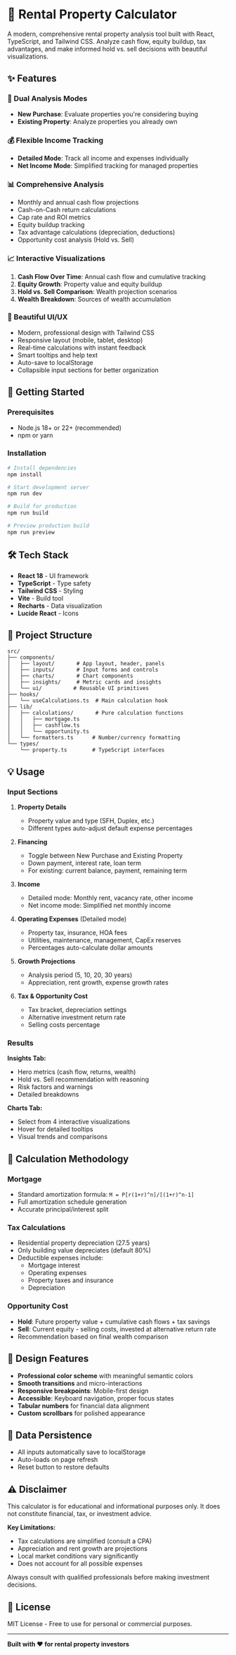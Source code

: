 # 🏡 Rental Property Calculator

A modern, comprehensive rental property analysis tool built with React, TypeScript, and Tailwind CSS. Analyze cash flow, equity buildup, tax advantages, and make informed hold vs. sell decisions with beautiful visualizations.

## ✨ Features

### 🎯 Dual Analysis Modes
- **New Purchase**: Evaluate properties you're considering buying
- **Existing Property**: Analyze properties you already own

### 💰 Flexible Income Tracking
- **Detailed Mode**: Track all income and expenses individually
- **Net Income Mode**: Simplified tracking for managed properties

### 📊 Comprehensive Analysis
- Monthly and annual cash flow projections
- Cash-on-Cash return calculations
- Cap rate and ROI metrics
- Equity buildup tracking
- Tax advantage calculations (depreciation, deductions)
- Opportunity cost analysis (Hold vs. Sell)

### 📈 Interactive Visualizations
1. **Cash Flow Over Time**: Annual cash flow and cumulative tracking
2. **Equity Growth**: Property value and equity buildup
3. **Hold vs. Sell Comparison**: Wealth projection scenarios
4. **Wealth Breakdown**: Sources of wealth accumulation

### 🎨 Beautiful UI/UX
- Modern, professional design with Tailwind CSS
- Responsive layout (mobile, tablet, desktop)
- Real-time calculations with instant feedback
- Smart tooltips and help text
- Auto-save to localStorage
- Collapsible input sections for better organization

## 🚀 Getting Started

### Prerequisites
- Node.js 18+ or 22+ (recommended)
- npm or yarn

### Installation

```bash
# Install dependencies
npm install

# Start development server
npm run dev

# Build for production
npm run build

# Preview production build
npm run preview
```

## 🛠️ Tech Stack

- **React 18** - UI framework
- **TypeScript** - Type safety
- **Tailwind CSS** - Styling
- **Vite** - Build tool
- **Recharts** - Data visualization
- **Lucide React** - Icons

## 📁 Project Structure

```
src/
├── components/
│   ├── layout/       # App layout, header, panels
│   ├── inputs/       # Input forms and controls
│   ├── charts/       # Chart components
│   ├── insights/     # Metric cards and insights
│   └── ui/          # Reusable UI primitives
├── hooks/
│   └── useCalculations.ts  # Main calculation hook
├── lib/
│   ├── calculations/       # Pure calculation functions
│   │   ├── mortgage.ts
│   │   ├── cashflow.ts
│   │   └── opportunity.ts
│   └── formatters.ts      # Number/currency formatting
└── types/
    └── property.ts        # TypeScript interfaces
```

## 💡 Usage

### Input Sections

1. **Property Details**
   - Property value and type (SFH, Duplex, etc.)
   - Different types auto-adjust default expense percentages

2. **Financing**
   - Toggle between New Purchase and Existing Property
   - Down payment, interest rate, loan term
   - For existing: current balance, payment, remaining term

3. **Income**
   - Detailed mode: Monthly rent, vacancy rate, other income
   - Net income mode: Simplified net monthly income

4. **Operating Expenses** (Detailed mode)
   - Property tax, insurance, HOA fees
   - Utilities, maintenance, management, CapEx reserves
   - Percentages auto-calculate dollar amounts

5. **Growth Projections**
   - Analysis period (5, 10, 20, 30 years)
   - Appreciation, rent growth, expense growth rates

6. **Tax & Opportunity Cost**
   - Tax bracket, depreciation settings
   - Alternative investment return rate
   - Selling costs percentage

### Results

**Insights Tab:**
- Hero metrics (cash flow, returns, wealth)
- Hold vs. Sell recommendation with reasoning
- Risk factors and warnings
- Detailed breakdowns

**Charts Tab:**
- Select from 4 interactive visualizations
- Hover for detailed tooltips
- Visual trends and comparisons

## 🧮 Calculation Methodology

### Mortgage
- Standard amortization formula: `M = P[r(1+r)^n]/[(1+r)^n-1]`
- Full amortization schedule generation
- Accurate principal/interest split

### Tax Calculations
- Residential property depreciation (27.5 years)
- Only building value depreciates (default 80%)
- Deductible expenses include:
  - Mortgage interest
  - Operating expenses
  - Property taxes and insurance
  - Depreciation

### Opportunity Cost
- **Hold**: Future property value + cumulative cash flows + tax savings
- **Sell**: Current equity - selling costs, invested at alternative return rate
- Recommendation based on final wealth comparison

## 🎨 Design Features

- **Professional color scheme** with meaningful semantic colors
- **Smooth transitions** and micro-interactions
- **Responsive breakpoints**: Mobile-first design
- **Accessible**: Keyboard navigation, proper focus states
- **Tabular numbers** for financial data alignment
- **Custom scrollbars** for polished appearance

## 💾 Data Persistence

- All inputs automatically save to localStorage
- Auto-loads on page refresh
- Reset button to restore defaults

## ⚠️ Disclaimer

This calculator is for educational and informational purposes only. It does not constitute financial, tax, or investment advice.

**Key Limitations:**
- Tax calculations are simplified (consult a CPA)
- Appreciation and rent growth are projections
- Local market conditions vary significantly
- Does not account for all possible expenses

Always consult with qualified professionals before making investment decisions.

## 📄 License

MIT License - Free to use for personal or commercial purposes.

---

**Built with ❤️ for rental property investors**
